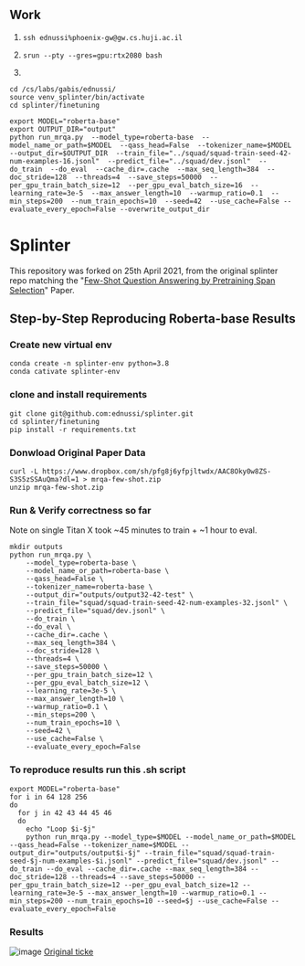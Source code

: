 ## Work

1) `ssh ednussi%phoenix-gw@gw.cs.huji.ac.il`

2) `srun --pty --gres=gpu:rtx2080 bash`

3)
```angular2html
cd /cs/labs/gabis/ednussi/
source venv_splinter/bin/activate
cd splinter/finetuning

export MODEL="roberta-base"
export OUTPUT_DIR="output" 
python run_mrqa.py  --model_type=roberta-base  --model_name_or_path=$MODEL  --qass_head=False  --tokenizer_name=$MODEL  --output_dir=$OUTPUT_DIR  --train_file="../squad/squad-train-seed-42-num-examples-16.jsonl"  --predict_file="../squad/dev.jsonl"  --do_train  --do_eval  --cache_dir=.cache  --max_seq_length=384  --doc_stride=128  --threads=4  --save_steps=50000  --per_gpu_train_batch_size=12  --per_gpu_eval_batch_size=16  --learning_rate=3e-5  --max_answer_length=10  --warmup_ratio=0.1  --min_steps=200  --num_train_epochs=10  --seed=42  --use_cache=False --evaluate_every_epoch=False --overwrite_output_dir
```
# Splinter

This repository was forked on 25th April 2021, from the original splinter repo matching the "[Few-Shot Question Answering by Pretraining Span Selection](https://arxiv.org/abs/2101.00438)" Paper.

## Step-by-Step Reproducing Roberta-base Results
### Create new virtual env
```angular2html
conda create -n splinter-env python=3.8
conda cativate splinter-env
```

### clone and install requirements
```angular2html
git clone git@github.com:ednussi/splinter.git
cd splinter/finetuning
pip install -r requirements.txt
``` 

### Donwload Original Paper Data
```angular2html
curl -L https://www.dropbox.com/sh/pfg8j6yfpjltwdx/AAC8Oky0w8ZS-S3S5zSSAuQma?dl=1 > mrqa-few-shot.zip
unzip mrqa-few-shot.zip
```

### Run & Verify correctness so far
Note on single Titan X took ~45 minutes to train + ~1 hour to eval.
```angular2html
mkdir outputs
python run_mrqa.py \
    --model_type=roberta-base \
    --model_name_or_path=roberta-base \
    --qass_head=False \
    --tokenizer_name=roberta-base \
    --output_dir="outputs/output32-42-test" \
    --train_file="squad/squad-train-seed-42-num-examples-32.jsonl" \
    --predict_file="squad/dev.jsonl" \
    --do_train \
    --do_eval \
    --cache_dir=.cache \
    --max_seq_length=384 \
    --doc_stride=128 \
    --threads=4 \
    --save_steps=50000 \
    --per_gpu_train_batch_size=12 \
    --per_gpu_eval_batch_size=12 \
    --learning_rate=3e-5 \
    --max_answer_length=10 \
    --warmup_ratio=0.1 \
    --min_steps=200 \
    --num_train_epochs=10 \
    --seed=42 \
    --use_cache=False \
    --evaluate_every_epoch=False
```
### To reproduce results run this .sh script
```angular2html
export MODEL="roberta-base"
for i in 64 128 256
do
  for j in 42 43 44 45 46
  do
    echo "Loop $i-$j"
    python run_mrqa.py --model_type=$MODEL --model_name_or_path=$MODEL --qass_head=False --tokenizer_name=$MODEL --output_dir="outputs/output$i-$j" --train_file="squad/squad-train-seed-$j-num-examples-$i.jsonl" --predict_file="squad/dev.jsonl" --do_train --do_eval --cache_dir=.cache --max_seq_length=384 --doc_stride=128 --threads=4 --save_steps=50000 --per_gpu_train_batch_size=12 --per_gpu_eval_batch_size=12 --learning_rate=3e-5 --max_answer_length=10 --warmup_ratio=0.1 --min_steps=200 --num_train_epochs=10 --seed=$j --use_cache=False --evaluate_every_epoch=False
```
### Results
![image](https://user-images.githubusercontent.com/10045688/116010500-26f25e80-a5d4-11eb-9677-34c120e52d81.png)
[Original ticke](https://github.com/oriram/splinter/issues/1#issuecomment-823697203)
